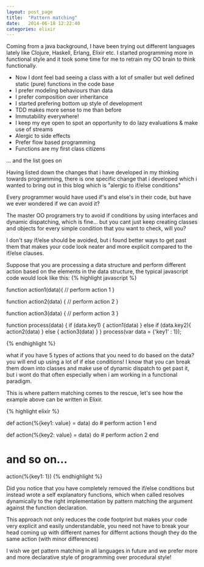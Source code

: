 ```yaml
---
layout: post_page
title:  "Pattern matching"
date:   2014-06-18 12:22:40
categories: elixir
---
```


Coming from a java background, I have been trying out different languages lately like Clojure, Haskell, Erlang, Elixir etc. I started programming more in functional style and it took some time for me to retrain my OO brain to think functionally.
<ul>
<li>  Now I dont feel bad seeing a class with a lot of smaller but well defined static (pure) functions in the code base
<li>  I prefer modeling behaviours than data
<li>  I prefer composition over inheritance
<li>  I started prefering bottom up style of development 
<li>  TDD makes more sense to me than before
<li>  Immutability everywhere!
<li>  I keep my eye open to spot an opportunity to do lazy evaluations & make use of streams
<li>  Alergic to side effects 
<li>  Prefer flow based programming
<li>  Functions are my first class citizens
</ul>
... and the list goes on

Having listed down the changes that i have developed in my thinking towards programming, there is one specific change that i developed which i wanted to bring out in this blog which is "alergic to if/else conditions"

Every programmer would have used if's and else's in their code, but have we ever wondered if we can avoid it? 

The master OO programers try to avoid if conditions by using interfaces and dynamic dispatching, which is fine... but you cant just keep creating classes and objects for every simple condition that you want to check, will you?

I don't say if/else should be avoided, but i found better ways to get past them that makes your code look neater and more explicit compared to the if/else clauses.

Suppose that you are processing a data structure and perform different action based on the elements in the data structure, the typical javascript code would look like this:
{% highlight javascript %}

function action1(data){
  // perform action 1
}

function action2(data) {
 // perform action 2
}

function action3(data) {
 // perform action 3
}

function process(data) {
    if (data.key1) {
        action1(data)
    }
    else if (data.key2){
        action2(data)
    }
    else {
    	action3(data)
    }
}
process(var data = {'key1' : 1});

{% endhighlight %}


what if you have 5 types of actions that you need to do based on the data? you will end up using a lot of if else conditions! I know that you can break them down into classes and make use of dynamic dispatch to get past it, but i wont do that often especially when i am working in a functional paradigm.

This is where pattern matching comes to the rescue, let's see how the example above can be written in Elixir.

{% highlight elixir %}

def action(%{key1: value} = data) do
	# perform action 1
end

def action(%{key2: value} = data) do
    # perform action 2
end

# and so on...


action(%{key1: 1})
{% endhighlight %}

Did you notice that you have completely removed the if/else conditions but instead wrote a self explanatory functions, which when called resolves dynamically to the right implementation by pattern matching the argument against the function declaration.

This approach not only reduces the code footprint but makes your code very explicit and easily understandable, you need not have to break your head coming up with different names for differnt actions though they do the same action (with minor differences)

I wish we get pattern matching in all languages in future and we prefer more and more declarative style of programming over procedural style!






